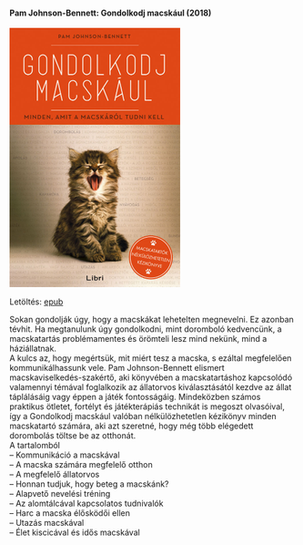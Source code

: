 #### <a name="id_1438">Pam Johnson-Bennett: Gondolkodj macskául (2018)</a>
<img src="https://github.com/BercziSandor/calibre_lib/raw/main/Pam%20Johnson-Bennett/Gondolkodj%20macskaul%20%281438%29/cover.jpg" alt="cover" width="300"/>

Letöltés: [epub](https://github.com/BercziSandor/calibre_lib/raw/main/Pam%20Johnson-Bennett/Gondolkodj%20macskaul%20%281438%29/Gondolkodj%20macskaul%20-%20Pam%20Johnson-Bennett.epub)
<div>
<p>Sokan ​gondolják úgy, hogy a macskákat lehetelten megnevelni. Ez azonban tévhit. Ha megtanulunk úgy gondolkodni, mint doromboló kedvencünk, a macskatartás problémamentes és örömteli lesz mind nekünk, mind a háziállatnak.<br>A kulcs az, hogy megértsük, mit miért tesz a macska, s ezáltal megfelelően kommunikálhassunk vele. Pam Johnson-Bennett elismert macskaviselkedés-szakértő, aki könyvében a macskatartáshoz kapcsolódó valamennyi témával foglalkozik az állatorvos kiválasztásától kezdve az állat táplálásáig vagy éppen a játék fontosságáig. Mindeközben számos praktikus ötletet, fortélyt és játékterápiás technikát is megoszt olvasóival, így a Gondolkodj macskául valóban nélkülözhetetlen kézikönyv minden macskatartó számára, aki azt szeretné, hogy még több elégedett dorombolás töltse be az otthonát.<br>A tartalomból<br>– Kommunikáció a macskával<br>– A macska számára megfelelő otthon<br>– A megfelelő állatorvos <br>– Honnan tudjuk, hogy beteg a macskánk? <br>– Alapvető nevelési tréning <br>– Az alomtálcával kapcsolatos tudnivalók <br>– Harc a macska élősködői ellen <br>– Utazás macskával <br>– Élet kiscicával és idős macskával</p></div>

